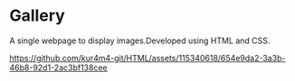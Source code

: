 # Gallery

A single webpage to display images.Developed using HTML and CSS.



https://github.com/kur4m4-git/HTML/assets/115340618/654e9da2-3a3b-46b8-92d1-2ac3bf138cee

